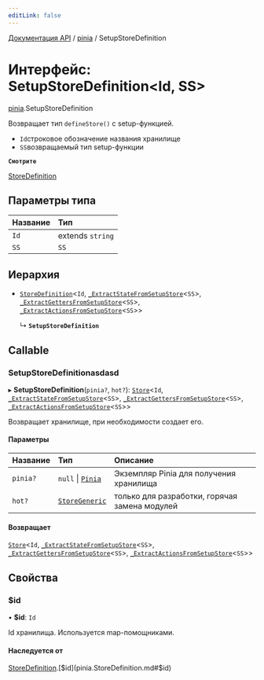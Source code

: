 ```yaml
---
editLink: false
---
```


[Документация API](../index.md) / [pinia](../modules/pinia.md) / SetupStoreDefinition

# Интерфейс: SetupStoreDefinition<Id, SS\>

[pinia](../modules/pinia.md).SetupStoreDefinition

Возвращает тип `defineStore()` c setup-функцией.

- `Id`строковое обозначение названия хранилище
- `SS`возвращаемый тип setup-функции

**`Смотрите`**

[StoreDefinition](pinia.StoreDefinition.md)

## Параметры типа

| Название | Тип              |
| :------- | :--------------- |
| `Id`     | extends `string` |
| `SS`     | `SS`             |

## Иерархия

- [`StoreDefinition`](pinia.StoreDefinition.md)<`Id`, [`_ExtractStateFromSetupStore`](../modules/pinia.md#_extractstatefromsetupstore)<`SS`\>, [`_ExtractGettersFromSetupStore`](../modules/pinia.md#_extractgettersfromsetupstore)<`SS`\>, [`_ExtractActionsFromSetupStore`](../modules/pinia.md#_extractactionsfromsetupstore)<`SS`\>\>

  ↳ **`SetupStoreDefinition`**

## Callable

### SetupStoreDefinitionasdasd

▸ **SetupStoreDefinition**(`pinia?`, `hot?`): [`Store`](../modules/pinia.md#store)<`Id`, [`_ExtractStateFromSetupStore`](../modules/pinia.md#_extractstatefromsetupstore)<`SS`\>, [`_ExtractGettersFromSetupStore`](../modules/pinia.md#_extractgettersfromsetupstore)<`SS`\>, [`_ExtractActionsFromSetupStore`](../modules/pinia.md#_extractactionsfromsetupstore)<`SS`\>\>

Возвращает хранилище, при необходимости создает его.

#### Параметры

| Название | Тип                                                | Описание                                      |
| :------- | :------------------------------------------------- | :-------------------------------------------- |
| `pinia?` | `null` \| [`Pinia`](pinia.Pinia.md)                | Экземпляр Pinia для получения хранилища       |
| `hot?`   | [`StoreGeneric`](../modules/pinia.md#storegeneric) | только для разработки, горячая замена модулей |

#### Возвращает

[`Store`](../modules/pinia.md#store)<`Id`, [`_ExtractStateFromSetupStore`](../modules/pinia.md#_extractstatefromsetupstore)<`SS`\>, [`_ExtractGettersFromSetupStore`](../modules/pinia.md#_extractgettersfromsetupstore)<`SS`\>, [`_ExtractActionsFromSetupStore`](../modules/pinia.md#_extractactionsfromsetupstore)<`SS`\>\>

## Свойства

### $id

• **$id**: `Id`

Id хранилища. Используется map-помощниками.

#### Наследуется от

[StoreDefinition](pinia.StoreDefinition.md).[$id](pinia.StoreDefinition.md#$id)
